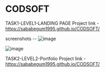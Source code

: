 # CODSOFT
TASK1-LEVEL1-LANDING PAGE
Project link  - https://sababegum1995.github.io/CODSOFT/


screenshots -- ![image](https://github.com/sababegum1995/CODSOFT/assets/144269174/54a00c45-9ab1-41f6-9b80-7d12ab4dbac3)

![image](https://github.com/sababegum1995/CODSOFT/assets/144269174/377ad027-6d00-4df1-969a-c234c076178f)


TASK2-LEVEL2-Portfolio
Project link  - https://sababegum1995.github.io/CODSOFT/
